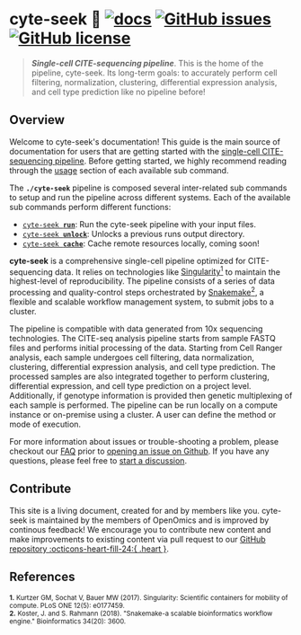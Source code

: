 # cyte-seek 🔬  [![docs](https://github.com/OpenOmics/cyte-seek/workflows/docs/badge.svg)](https://github.com/OpenOmics/cyte-seek/actions) [![GitHub issues](https://img.shields.io/github/issues/OpenOmics/cyte-seek?color=brightgreen)](https://github.com/OpenOmics/cyte-seek/issues)  [![GitHub license](https://img.shields.io/github/license/OpenOmics/cyte-seek)](https://github.com/OpenOmics/cyte-seek/blob/main/LICENSE) 

> **_Single-cell CITE-sequencing pipeline_**. This is the home of the pipeline, cyte-seek. Its long-term goals: to accurately perform cell filtering, normalization, clustering, differential expression analysis, and cell type prediction like no pipeline before!

## Overview
Welcome to cyte-seek's documentation! This guide is the main source of documentation for users that are getting started with the [single-cell CITE-sequencing pipeline](https://github.com/OpenOmics/cyte-seek/). Before getting started, we highly recommend reading through the [usage](usage/run.md) section of each available sub command.

The **`./cyte-seek`** pipeline is composed several inter-related sub commands to setup and run the pipeline across different systems. Each of the available sub commands perform different functions: 

 * [<code>cyte-seek <b>run</b></code>](usage/run.md): Run the cyte-seek pipeline with your input files.
 * [<code>cyte-seek <b>unlock</b></code>](usage/unlock.md): Unlocks a previous runs output directory.
 * [<code>cyte-seek <b>cache</b></code>](usage/cache.md): Cache remote resources locally, coming soon!

**cyte-seek** is a comprehensive single-cell pipeline optimized for CITE-sequencing data. It relies on technologies like [Singularity<sup>1</sup>](https://singularity.lbl.gov/) to maintain the highest-level of reproducibility. The pipeline consists of a series of data processing and quality-control steps orchestrated by [Snakemake<sup>2</sup>](https://snakemake.readthedocs.io/en/stable/), a flexible and scalable workflow management system, to submit jobs to a cluster.

The pipeline is compatible with data generated from 10x sequencing technologies. The CITE-seq analysis pipeline starts from sample FASTQ files and performs initial processing of the data. Starting from Cell Ranger analysis, each sample undergoes cell filtering, data normalization, clustering, differential expression analysis, and cell type prediction. The processed samples are also integrated together to perform clustering, differential expression, and cell type prediction on a project level. Additionally, if genotype information is provided then genetic multiplexing of each sample is performed. The pipeline can be run locally on a compute instance or on-premise using a cluster. A user can define the method or mode of execution. 

For more information about issues or trouble-shooting a problem, please checkout our [FAQ](faq/questions.md) prior to [opening an issue on Github](https://github.com/OpenOmics/cyte-seek/issues). If you have any questions, please feel free to [start a discussion](https://github.com/OpenOmics/cyte-seek/discussions).

## Contribute 

This site is a living document, created for and by members like you. cyte-seek is maintained by the members of OpenOmics and is improved by continous feedback! We encourage you to contribute new content and make improvements to existing content via pull request to our [GitHub repository :octicons-heart-fill-24:{ .heart }](https://github.com/OpenOmics/cyte-seek).

## References
<sup>**1.**  Kurtzer GM, Sochat V, Bauer MW (2017). Singularity: Scientific containers for mobility of compute. PLoS ONE 12(5): e0177459.</sup>  
<sup>**2.**  Koster, J. and S. Rahmann (2018). "Snakemake-a scalable bioinformatics workflow engine." Bioinformatics 34(20): 3600.</sup>  
